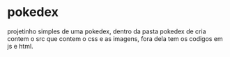 # pokedex
projetinho simples de uma pokedex, dentro da pasta pokedex de cria contem o src que contem o css e as imagens, fora dela tem os codigos em js e html.
